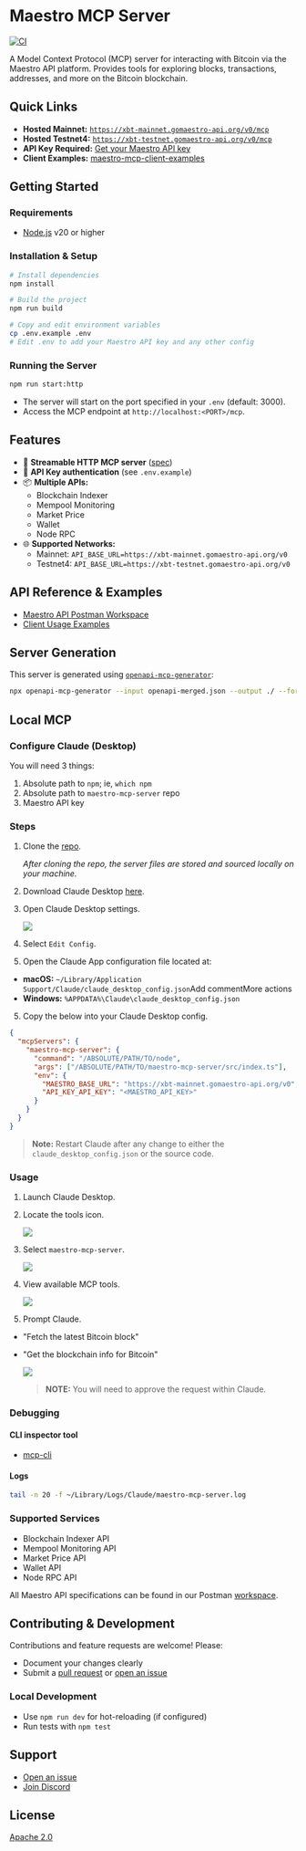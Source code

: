 # Maestro MCP Server

[![CI](https://github.com/maestro-org/maestro-mcp-server/actions/workflows/ci.yml/badge.svg)](https://github.com/maestro-org/maestro-mcp-server/actions/workflows/ci.yml)

A Model Context Protocol (MCP) server for interacting with Bitcoin via the Maestro API platform. Provides tools for exploring blocks, transactions, addresses, and more on the Bitcoin blockchain.

## Quick Links

- **Hosted Mainnet:** [`https://xbt-mainnet.gomaestro-api.org/v0/mcp`](https://xbt-mainnet.gomaestro-api.org/v0/mcp)
- **Hosted Testnet4:** [`https://xbt-testnet.gomaestro-api.org/v0/mcp`](https://xbt-testnet.gomaestro-api.org/v0/mcp)
- **API Key Required:** [Get your Maestro API key](https://docs.gomaestro.org/getting-started)
- **Client Examples:** [maestro-mcp-client-examples](https://github.com/maestro-org/maestro-mcp-client-examples)

## Getting Started

### Requirements

- [Node.js](https://nodejs.org/en) v20 or higher

### Installation & Setup

```bash
# Install dependencies
npm install

# Build the project
npm run build

# Copy and edit environment variables
cp .env.example .env
# Edit .env to add your Maestro API key and any other config
```

### Running the Server

```bash
npm run start:http
```

- The server will start on the port specified in your `.env` (default: 3000).
- Access the MCP endpoint at `http://localhost:<PORT>/mcp`.

## Features

- 🚀 **Streamable HTTP MCP server** ([spec](https://modelcontextprotocol.io/specification/2025-03-26/basic/transports#streamable-http))
- 🔑 **API Key authentication** (see `.env.example`)
- 📦 **Multiple APIs:**
  - Blockchain Indexer
  - Mempool Monitoring
  - Market Price
  - Wallet
  - Node RPC
- 🌐 **Supported Networks:**
  - Mainnet: `API_BASE_URL=https://xbt-mainnet.gomaestro-api.org/v0`
  - Testnet4: `API_BASE_URL=https://xbt-testnet.gomaestro-api.org/v0`

## API Reference & Examples

- [Maestro API Postman Workspace](https://www.postman.com/go-maestro/maestro-api/overview)
- [Client Usage Examples](https://github.com/maestro-org/maestro-mcp-client-examples)

## Server Generation

This server is generated using [`openapi-mcp-generator`](https://github.com/harsha-iiiv/openapi-mcp-generator):

```bash
npx openapi-mcp-generator --input openapi-merged.json --output ./ --force --transport streamable-http --port 3000
```

## Local MCP

### Configure Claude (Desktop)

You will need 3 things:

1. Absolute path to `npm`; ie, `which npm`
2. Absolute path to `maestro-mcp-server` repo
3. Maestro API key

### Steps

1. Clone the [repo](https://github.com/maestro-org/maestro-mcp-server.git).

   _After cloning the repo, the server files are stored and sourced locally on your machine._

2. Download Claude Desktop [here](https://claude.ai/download).

3. Open Claude Desktop settings.

   ![](https://github.com/user-attachments/assets/2112c203-ae28-4a97-881a-b98a629c7809)

4. Select `Edit Config`.

5. Open the Claude App configuration file located at:

- **macOS:** `~/Library/Application Support/Claude/claude_desktop_config.json`Add commentMore actions
- **Windows:** `%APPDATA%\Claude\claude_desktop_config.json`

5. Copy the below into your Claude Desktop config.

```json
{
  "mcpServers": {
    "maestro-mcp-server": {
      "command": "/ABSOLUTE/PATH/TO/node",
      "args": ["/ABSOLUTE/PATH/TO/maestro-mcp-server/src/index.ts"],
      "env": {
        "MAESTRO_BASE_URL": "https://xbt-mainnet.gomaestro-api.org/v0",
        "API_KEY_API_KEY": "<MAESTRO_API_KEY>"
      }
    }
  }
}
```

> **Note:** Restart Claude after any change to either the `claude_desktop_config.json` or the source code.

### Usage

1. Launch Claude Desktop.

2. Locate the tools icon.

   ![](https://github.com/user-attachments/assets/053e1589-faf9-4ec9-bab8-2f77b44f2757)

3. Select `maestro-mcp-server`.

   ![](https://github.com/user-attachments/assets/302b2535-8b1c-4cab-b3f6-e244a0ffddcc")

4. View available MCP tools.

   ![](https://github.com/user-attachments/assets/91503920-6908-463b-b27f-614acf052ac5)

5. Prompt Claude.

- "Fetch the latest Bitcoin block"
- "Get the blockchain info for Bitcoin"

  ![](https://github.com/user-attachments/assets/5389404c-0c42-4e30-abba-80c3a618f9dd)

  > **NOTE:** You will need to approve the request within Claude.

### Debugging

#### CLI inspector tool

- [mcp-cli](https://github.com/wong2/mcp-cli)

#### Logs

```bash
tail -n 20 -f ~/Library/Logs/Claude/maestro-mcp-server.log
```

### Supported Services

- Blockchain Indexer API
- Mempool Monitoring API
- Market Price API
- Wallet API
- Node RPC API

All Maestro API specifications can be found in our Postman [workspace](https://www.postman.com/go-maestro/maestro-api/overview).

## Contributing & Development

Contributions and feature requests are welcome! Please:

- Document your changes clearly
- Submit a [pull request](https://github.com/maestro-org/maestro-mcp/compare) or [open an issue](https://github.com/maestro-org/maestro-mcp/issues/new)

### Local Development

- Use `npm run dev` for hot-reloading (if configured)
- Run tests with `npm test`

## Support

- [Open an issue](https://github.com/maestro-org/maestro-mcp/issues/new)
- [Join Discord](https://discord.gg/ES2rDhBJt3)

## License

[Apache 2.0](LICENSE)
